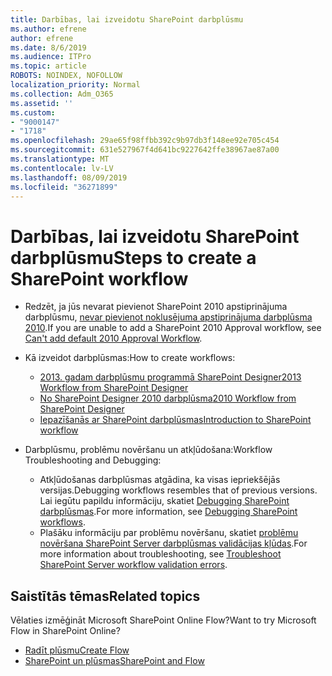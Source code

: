 ```yaml
---
title: Darbības, lai izveidotu SharePoint darbplūsmu
ms.author: efrene
author: efrene
ms.date: 8/6/2019
ms.audience: ITPro
ms.topic: article
ROBOTS: NOINDEX, NOFOLLOW
localization_priority: Normal
ms.collection: Adm_O365
ms.assetid: ''
ms.custom:
- "9000147"
- "1718"
ms.openlocfilehash: 29ae65f98ffbb392c9b97db3f148ee92e705c454
ms.sourcegitcommit: 631e527967f4d641bc9227642ffe38967ae87a00
ms.translationtype: MT
ms.contentlocale: lv-LV
ms.lasthandoff: 08/09/2019
ms.locfileid: "36271899"
---
```

# <a name="steps-to-create-a-sharepoint-workflow"></a><span data-ttu-id="f7798-102">Darbības, lai izveidotu SharePoint darbplūsmu</span><span class="sxs-lookup"><span data-stu-id="f7798-102">Steps to create a SharePoint workflow</span></span>

- <span data-ttu-id="f7798-103">Redzēt, ja jūs nevarat pievienot SharePoint 2010 apstiprinājuma darbplūsmu, [nevar pievienot noklusējuma apstiprinājuma darbplūsma 2010](https://docs.microsoft.com/alchemyinsights/can-t-add-default-2010-approval-workflow).</span><span class="sxs-lookup"><span data-stu-id="f7798-103">If you are unable to add a SharePoint 2010 Approval workflow, see [Can't add default 2010 Approval Workflow](https://docs.microsoft.com/alchemyinsights/can-t-add-default-2010-approval-workflow).</span></span>
- <span data-ttu-id="f7798-104">Kā izveidot darbplūsmas:</span><span class="sxs-lookup"><span data-stu-id="f7798-104">How to create workflows:</span></span>
    - [<span data-ttu-id="f7798-105">2013. gadam darbplūsmu programmā SharePoint Designer</span><span class="sxs-lookup"><span data-stu-id="f7798-105">2013 Workflow from SharePoint Designer</span></span>](https://docs.microsoft.com/sharepoint/dev/general-development/creating-a-workflow-by-using-sharepoint-designer-and-the-sharepoint-wo)
    - [<span data-ttu-id="f7798-106">No SharePoint Designer 2010 darbplūsma</span><span class="sxs-lookup"><span data-stu-id="f7798-106">2010 Workflow from SharePoint Designer</span></span>](https://support.office.com/article/introduction-to-designing-and-customizing-workflows-32c9c0bf-5e20-4f74-8b9c-d3ea79f2962b)
    - [<span data-ttu-id="f7798-107">Iepazīšanās ar SharePoint darbplūsmas</span><span class="sxs-lookup"><span data-stu-id="f7798-107">Introduction to SharePoint workflow</span></span>](https://support.office.com/article/introduction-to-sharepoint-workflow-07982276-54e8-4e17-8699-5056eff4d9e3)

- <span data-ttu-id="f7798-108">Darbplūsmu, problēmu novēršanu un atkļūdošana:</span><span class="sxs-lookup"><span data-stu-id="f7798-108">Workflow Troubleshooting and Debugging:</span></span>
    - <span data-ttu-id="f7798-109">Atkļūdošanas darbplūsmas atgādina, ka visas iepriekšējās versijas.</span><span class="sxs-lookup"><span data-stu-id="f7798-109">Debugging workflows resembles that of previous versions.</span></span>  <span data-ttu-id="f7798-110">Lai iegūtu papildu informāciju, skatiet [Debugging SharePoint darbplūsmas](https://docs.microsoft.com/sharepoint/dev/general-development/debugging-sharepoint-server-workflows).</span><span class="sxs-lookup"><span data-stu-id="f7798-110">For more information, see [Debugging SharePoint workflows](https://docs.microsoft.com/sharepoint/dev/general-development/debugging-sharepoint-server-workflows).</span></span>
    - <span data-ttu-id="f7798-111">Plašāku informāciju par problēmu novēršanu, skatiet [problēmu novēršana SharePoint Server darbplūsmas validācijas kļūdas](https://docs.microsoft.com/sharepoint/dev/general-development/troubleshooting-sharepoint-server-workflow-validation-errors-in-visio).</span><span class="sxs-lookup"><span data-stu-id="f7798-111">For more information about troubleshooting, see [Troubleshoot SharePoint Server workflow validation errors](https://docs.microsoft.com/sharepoint/dev/general-development/troubleshooting-sharepoint-server-workflow-validation-errors-in-visio).</span></span>
 

## <a name="related-topics"></a><span data-ttu-id="f7798-112">Saistītās tēmas</span><span class="sxs-lookup"><span data-stu-id="f7798-112">Related topics</span></span>
<span data-ttu-id="f7798-113">Vēlaties izmēģināt Microsoft SharePoint Online Flow?</span><span class="sxs-lookup"><span data-stu-id="f7798-113">Want to try Microsoft Flow in SharePoint Online?</span></span>
- [<span data-ttu-id="f7798-114">Radīt plūsmu</span><span class="sxs-lookup"><span data-stu-id="f7798-114">Create Flow</span></span>](https://support.office.com/article/Create-a-flow-for-a-list-or-library-in-SharePoint-Online-or-OneDrive-for-Business-a9c3e03b-0654-46af-a254-20252e580d01) 
- [<span data-ttu-id="f7798-115">SharePoint un plūsmas</span><span class="sxs-lookup"><span data-stu-id="f7798-115">SharePoint and Flow</span></span>](https://flow.microsoft.com/blog/sharepoint-and-flow/) 


